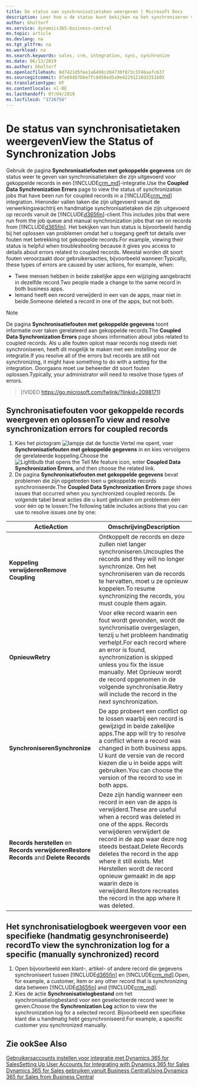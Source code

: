 ```yaml
---
title: De status van synchronisatietaken weergeven | Microsoft Docs
description: Leer hoe u de status kunt bekijken na het synchroniseren van gekoppelde records.
author: bholtorf
ms.service: dynamics365-business-central
ms.topic: article
ms.devlang: na
ms.tgt_pltfrm: na
ms.workload: na
ms.search.keywords: sales, crm, integration, sync, synchronize
ms.date: 06/13/2019
ms.author: bholtorf
ms.openlocfilehash: 8d7421d5fee1a6498c204730f873c3746aafc637
ms.sourcegitcommit: 8fe694b7bbe7fc0456ed5a9e42291218d2251b05
ms.translationtype: HT
ms.contentlocale: nl-BE
ms.lasthandoff: 07/04/2019
ms.locfileid: "1726756"
---
```

# <a name="view-the-status-of-synchronization-jobs"></a><span data-ttu-id="33a31-103">De status van synchronisatietaken weergeven</span><span class="sxs-lookup"><span data-stu-id="33a31-103">View the Status of Synchronization Jobs</span></span>
<span data-ttu-id="33a31-104">Gebruik de pagina **Synchronisatiefouten met gekoppelde gegevens** om de status weer te geven van synchronisatietaken die zijn uitgevoerd voor gekoppelde records in een [!INCLUDE[crm_md](includes/crm_md.md)]-integratie.</span><span class="sxs-lookup"><span data-stu-id="33a31-104">Use the **Coupled Data Synchronization Errors** page to view the status of synchronization jobs that have been run for coupled records in a [!INCLUDE[crm_md](includes/crm_md.md)] integration.</span></span> <span data-ttu-id="33a31-105">Hieronder vallen taken die zijn uitgevoerd vanuit de verwerkingswachtrij en handmatige synchronisatietaken die zijn uitgevoerd op records vanuit de [!INCLUDE[d365fin](includes/d365fin_md.md)]-client.</span><span class="sxs-lookup"><span data-stu-id="33a31-105">This includes jobs that were run from the job queue and manual synchronization jobs that ran on records from [!INCLUDE[d365fin](includes/d365fin_md.md)].</span></span> <span data-ttu-id="33a31-106">Het bekijken van hun status is bijvoorbeeld handig bij het oplossen van problemen omdat het u toegang geeft tot details over fouten met betrekking tot gekoppelde records.</span><span class="sxs-lookup"><span data-stu-id="33a31-106">For example, viewing their status is helpful when troubleshooting because it gives you access to details about errors related to coupled records.</span></span> <span data-ttu-id="33a31-107">Meestal worden dit soort fouten veroorzaakt door gebruikersacties, bijvoorbeeld wanneer:</span><span class="sxs-lookup"><span data-stu-id="33a31-107">Typically, these types of errors are caused by user actions, for example, when:</span></span>  

* <span data-ttu-id="33a31-108">Twee mensen hebben in beide zakelijke apps een wijziging aangebracht in dezelfde record.</span><span class="sxs-lookup"><span data-stu-id="33a31-108">Two people made a change to the same record in both business apps.</span></span>
* <span data-ttu-id="33a31-109">Iemand heeft een record verwijderd in een van de apps, maar niet in beide.</span><span class="sxs-lookup"><span data-stu-id="33a31-109">Someone deleted a record in one of the apps, but not both.</span></span>

> [!Note]
> <span data-ttu-id="33a31-110">De pagina **Synchronisatiefouten met gekoppelde gegevens** toont informatie over taken gerelateerd aan gekoppelde records.</span><span class="sxs-lookup"><span data-stu-id="33a31-110">The **Coupled Data Synchronization Errors** page shows information about jobs related to coupled records.</span></span> <span data-ttu-id="33a31-111">Als u alle fouten oplost maar records nog steeds niet synchroniseren, heeft dit mogelijk te maken met een instelling voor de integratie.</span><span class="sxs-lookup"><span data-stu-id="33a31-111">If you resolve all of the errors but records are still not synchronizing, it might have something to do with a setting for the integration.</span></span> <span data-ttu-id="33a31-112">Doorgaans moet uw beheerder dit soort fouten oplossen.</span><span class="sxs-lookup"><span data-stu-id="33a31-112">Typically, your administrator will need to resolve those types of errors.</span></span>   

> [!VIDEO https://go.microsoft.com/fwlink/?linkid=2098171]

## <a name="to-view-and-resolve-synchronization-errors-for-coupled-records"></a><span data-ttu-id="33a31-113">Synchronisatiefouten voor gekoppelde records weergeven en oplossen</span><span class="sxs-lookup"><span data-stu-id="33a31-113">To view and resolve synchronization errors for coupled records</span></span>
1. <span data-ttu-id="33a31-114">Kies het pictogram ![lampje dat de functie Vertel me opent](media/ui-search/search_small.png "Vertel me wat u wilt doen"), voer **Synchronisatiefouten met gekoppelde gegevens** in en kies vervolgens de gerelateerde koppeling.</span><span class="sxs-lookup"><span data-stu-id="33a31-114">Choose the ![Lightbulb that opens the Tell Me feature](media/ui-search/search_small.png "Tell me what you want to do") icon, enter **Coupled Data Synchronization Errors**, and then choose the related link.</span></span>
2. <span data-ttu-id="33a31-115">De pagina **Synchronisatiefouten met gekoppelde gegevens** bevat problemen die zijn opgetreden toen u gekoppelde records synchroniseerde.</span><span class="sxs-lookup"><span data-stu-id="33a31-115">The **Coupled Data Synchronization Errors** page shows issues that occurred when you synchronized coupled records.</span></span> <span data-ttu-id="33a31-116">De volgende tabel bevat acties die u kunt gebruiken om problemen één voor één op te lossen:</span><span class="sxs-lookup"><span data-stu-id="33a31-116">The following table includes actions that you can use to resolve issues one by one:</span></span>

|<span data-ttu-id="33a31-117">Actie</span><span class="sxs-lookup"><span data-stu-id="33a31-117">Action</span></span>|<span data-ttu-id="33a31-118">Omschrijving</span><span class="sxs-lookup"><span data-stu-id="33a31-118">Description</span></span>|
|----|----|
|<span data-ttu-id="33a31-119">**Koppeling verwijderen**</span><span class="sxs-lookup"><span data-stu-id="33a31-119">**Remove Coupling**</span></span>|<span data-ttu-id="33a31-120">Ontkoppelt de records en deze zullen niet langer synchroniseren.</span><span class="sxs-lookup"><span data-stu-id="33a31-120">Uncouples the records and they will no longer synchronize.</span></span> <span data-ttu-id="33a31-121">Om het synchroniseren van de records te hervatten, moet u ze opnieuw koppelen.</span><span class="sxs-lookup"><span data-stu-id="33a31-121">To resume synchronizing the records, you must couple them again.</span></span>|
|<span data-ttu-id="33a31-122">**Opnieuw**</span><span class="sxs-lookup"><span data-stu-id="33a31-122">**Retry**</span></span>|<span data-ttu-id="33a31-123">Voor elke record waarin een fout wordt gevonden, wordt de synchronisatie overgeslagen, tenzij u het probleem handmatig verhelpt.</span><span class="sxs-lookup"><span data-stu-id="33a31-123">For each record where an error is found, synchronization is skipped unless you fix the issue manually.</span></span> <span data-ttu-id="33a31-124">Met Opnieuw wordt de record opgenomen in de volgende synchronisatie.</span><span class="sxs-lookup"><span data-stu-id="33a31-124">Retry will include the record in the next synchronization.</span></span>|
|<span data-ttu-id="33a31-125">**Synchroniseren**</span><span class="sxs-lookup"><span data-stu-id="33a31-125">**Synchronize**</span></span>|<span data-ttu-id="33a31-126">De app probeert een conflict op te lossen waarbij een record is gewijzigd in beide zakelijke apps.</span><span class="sxs-lookup"><span data-stu-id="33a31-126">The app will try to resolve a conflict where a record was changed in both business apps.</span></span> <span data-ttu-id="33a31-127">U kunt de versie van de record kiezen die u in beide apps wilt gebruiken.</span><span class="sxs-lookup"><span data-stu-id="33a31-127">You can choose the version of the record to use in both apps.</span></span>|
|<span data-ttu-id="33a31-128">**Records herstellen** en **Records verwijderen**</span><span class="sxs-lookup"><span data-stu-id="33a31-128">**Restore Records** and **Delete Records**</span></span>|<span data-ttu-id="33a31-129">Deze zijn handig wanneer een record in een van de apps is verwijderd.</span><span class="sxs-lookup"><span data-stu-id="33a31-129">These are useful when a record was deleted in one of the apps.</span></span> <span data-ttu-id="33a31-130">Records verwijderen verwijdert de record in de app waar deze nog steeds bestaat.</span><span class="sxs-lookup"><span data-stu-id="33a31-130">Delete Records deletes the record in the app where it still exists.</span></span> <span data-ttu-id="33a31-131">Met Herstellen wordt de record opnieuw gemaakt in de app waarin deze is verwijderd.</span><span class="sxs-lookup"><span data-stu-id="33a31-131">Restore recreates the record in the app where it was deleted.</span></span>|

## <a name="to-view-the-synchronization-log-for-a-specific-manually-synchronized-record"></a><span data-ttu-id="33a31-132">Het synchronisatielogboek weergeven voor een specifieke (handmatig gesynchroniseerde) record</span><span class="sxs-lookup"><span data-stu-id="33a31-132">To view the synchronization log for a specific (manually synchronized) record</span></span>
1. <span data-ttu-id="33a31-133">Open bijvoorbeeld een klant-, artikel- of andere record die gegevens synchroniseert tussen [!INCLUDE[d365fin](includes/d365fin_md.md)] en [!INCLUDE[crm_md](includes/crm_md.md)].</span><span class="sxs-lookup"><span data-stu-id="33a31-133">Open, for example, a customer, item or any other record that is synchronizing data between [!INCLUDE[d365fin](includes/d365fin_md.md)] and [!INCLUDE[crm_md](includes/crm_md.md)].</span></span>
2. <span data-ttu-id="33a31-134">Kies de actie **Synchronisatielogbestand** om het synchronisatielogbestand voor een geselecteerde record weer te geven.</span><span class="sxs-lookup"><span data-stu-id="33a31-134">Choose the **Synchronization Log** action to view the synchronization log for a selected record.</span></span> <span data-ttu-id="33a31-135">Bijvoorbeeld een specifieke klant die u handmatig hebt gesynchroniseerd.</span><span class="sxs-lookup"><span data-stu-id="33a31-135">For example, a specific customer you synchronized manually.</span></span>

## <a name="see-also"></a><span data-ttu-id="33a31-136">Zie ook</span><span class="sxs-lookup"><span data-stu-id="33a31-136">See Also</span></span>  
[<span data-ttu-id="33a31-137">Gebruikersaccounts instellen voor integratie met Dynamics 365 for Sales</span><span class="sxs-lookup"><span data-stu-id="33a31-137">Setting Up User Accounts for Integrating with Dynamics 365 for Sales</span></span>](admin-setting-up-integration-with-dynamics-sales.md)  
[<span data-ttu-id="33a31-138">Dynamics 365 for Sales gebruiken vanuit Business Central</span><span class="sxs-lookup"><span data-stu-id="33a31-138">Using Dynamics 365 for Sales from Business Central</span></span>](marketing-integrate-dynamicscrm.md)

